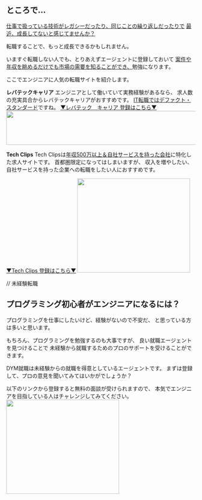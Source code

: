 ## ところで...
<u>仕事で扱っている技術がレガシーだったり、同じことの繰り返しだったりで</u>
<u>最近、成長してないと感じてませんか？</u>

転職することで、もっと成長できるかもしれません。

いますぐ転職しない人でも、とりあえずエージェントに登録しておいて
<u>案件や年収を眺めるだけでも市場の需要を知ることができ、</u>勉強になります。

ここでエンジニアに人気の転職サイトを紹介します。

**レバテックキャリア**
エンジニアとして働いていて実務経験があるなら、
求人数の充実具合からレバテックキャリアがおすすめです。
<u>IT転職ではデファクト・スタンダード</u>ですね。
[▼レバテック　キャリア 登録はこちら▼](https://px.a8.net/svt/ejp?a8mat=3H3JXF+8PRGKY+2JK4+ZRIB5 )
<a href="https://px.a8.net/svt/ejp?a8mat=3H3JXF+8PRGKY+2JK4+ZWFS1" rel="nofollow">
<img border="0" width="728" height="90" alt="" src="https://www22.a8.net/svt/bgt?aid=210117795527&wid=001&eno=01&mid=s00000011866006030000&mc=1"></a>
<img border="0" width="1" height="1" src="https://www13.a8.net/0.gif?a8mat=3H3JXF+8PRGKY+2JK4+ZWFS1" alt="">

**Tech Clips**
Tech Clipsは<u>年収500万以上＆自社サービスを持った会社</u>に特化した求人サイトです。
首都圏限定になってはしまいますが、
収入を増やしたい、自社サービスを持った企業への転職をしたい人におすすめです。

[▼Tech Clips 登録はこちら▼](https://px.a8.net/svt/ejp?a8mat=3H3JXF+DE94S2+3SWM+61Z81)
<a href="https://px.a8.net/svt/ejp?a8mat=3H3JXF+DE94S2+3SWM+61Z81" rel="nofollow">
<img border="0" width="300" height="250" alt="" src="https://www20.a8.net/svt/bgt?aid=210117795810&wid=001&eno=01&mid=s00000017743001017000&mc=1"></a>
<img border="0" width="1" height="1" src="https://www12.a8.net/0.gif?a8mat=3H3JXF+DE94S2+3SWM+61Z81" alt="">



// 未経験転職
## プログラミング初心者がエンジニアになるには？
プログラミングを仕事にしたいけど、経験がないので不安だ、
と思っている方は多いと思います。

もちろん、プログラミングを勉強するのも大事ですが、
良い就職エージェントを見つけることで
未経験から就職するためのプロのサポートを受けることができます。

DYM就職は未経験からの就職を得意としているエージェントです。
まずは登録して、プロの意見を聞いてみてはいかがでしょうか？

以下のリンクから登録すると無料の面談が受けられますので、
本気でエンジニアを目指している人はチャレンジしてみてください。
<a href="https://px.a8.net/svt/ejp?a8mat=3H3JXF+9CZD6A+3EI0+HZAGX" rel="nofollow">
<img border="0" width="300" height="250" alt="" src="https://www27.a8.net/svt/bgt?aid=210117795566&wid=001&eno=01&mid=s00000015876003020000&mc=1"></a>
<img border="0" width="1" height="1" src="https://www15.a8.net/0.gif?a8mat=3H3JXF+9CZD6A+3EI0+HZAGX" alt="">